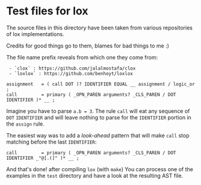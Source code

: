 # Test files for lox
The source files in this directory have been taken from various
repositories of lox implementations.

Credits for good things go to them, blames for bad things to me :)

The file name prefix reveals from which one they come from:

     - `clox` : https://github.com/jalalmostafa/clox
     - `loxlox` : https://github.com/benhoyt/loxlox

```
assignment   = ( call DOT )? IDENTIFIER EQUAL __ assignment / logic_or ;
call         = primary ( _OPN_PAREN arguments? _CLS_PAREN / DOT IDENTIFIER )* __ ;
```

Imagine you have to parse `a.b = 3`. The rule `call` will eat any sequence
of `DOT` `IDENTIFIER` and will leave nothing to parse for the `IDENTIFIER` portion
in the `assign` rule.

The easiest way was to add a *look-ahead* pattern that will make `call` stop matching
before the last `IDENTIFIER`:

```
call         = primary ( _OPN_PAREN arguments? _CLS_PAREN / DOT IDENTIFIER _"@[.(]" )* __ ;
```

And that's done! after compiling `lox` (with `make`) You can process one of the examples
in the `test` directory and have a look at the resulting AST file.
